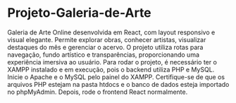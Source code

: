 # Projeto-Galeria-de-Arte
Galeria de Arte Online desenvolvida em React, com layout responsivo e visual elegante. Permite explorar obras, conhecer artistas, visualizar destaques do mês e gerenciar o acervo. O projeto utiliza rotas para navegação, fundo artístico e transparências, proporcionando uma experiência imersiva ao usuário.
Para rodar o projeto, é necessário ter o XAMPP instalado e em execução, pois o backend utiliza PHP e MySQL. Inicie o Apache e o MySQL pelo painel do XAMPP. Certifique-se de que os arquivos PHP estejam na pasta htdocs e o banco de dados esteja importado no phpMyAdmin. Depois, rode o frontend React normalmente.
